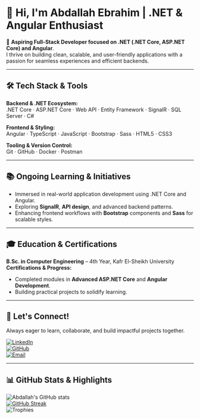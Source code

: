 # 👋 Hi, I'm Abdallah Ebrahim | .NET & Angular Enthusiast  

🚀 **Aspiring Full-Stack Developer focused on .NET (.NET Core, ASP.NET Core) and Angular**.  
I thrive on building clean, scalable, and user-friendly applications with a passion for seamless experiences and efficient backends.

---

## 🛠 Tech Stack & Tools
**Backend & .NET Ecosystem:**  
.NET Core · ASP.NET Core · Web API · Entity Framework · SignalR · SQL Server · C#  

**Frontend & Styling:**  
Angular · TypeScript · JavaScript · Bootstrap · Sass · HTML5 · CSS3  

**Tooling & Version Control:**  
Git · GitHub · Docker · Postman

---

## 📚 Ongoing Learning & Initiatives
- Immersed in real-world application development using .NET Core and Angular.  
- Exploring **SignalR**, **API design**, and advanced backend patterns.  
- Enhancing frontend workflows with **Bootstrap** components and **Sass** for scalable styles.

---

## 🎓 Education & Certifications
**B.Sc. in Computer Engineering** – 4th Year, Kafr El-Sheikh University  
**Certifications & Progress:**  
- Completed modules in **Advanced ASP.NET Core** and **Angular Development**.  
- Building practical projects to solidify learning.

---

## 🤝 Let's Connect!
Always eager to learn, collaborate, and build impactful projects together.

[![LinkedIn](https://img.shields.io/badge/LinkedIn-blue?logo=linkedin&logoColor=white)](https://www.linkedin.com/in/abdallah-ebrahim-5038272b6)  
[![GitHub](https://img.shields.io/badge/GitHub-black?logo=github&logoColor=white)](https://github.com/engabdallah123)  
[![Email](https://img.shields.io/badge/Email-D14836?logo=gmail&logoColor=white)](mailto:engabdallah067@gmail.com)

---

## 📊 GitHub Stats & Highlights
![Abdallah's GitHub stats](https://github-readme-stats.vercel.app/api?username=engabdallah123&show_icons=true&theme=tokyonight)  
[![GitHub Streak](https://github-readme-streak-stats.herokuapp.com?user=engabdallah123&theme=tokyonight&hide_border=true)](https://git.io/streak-stats)  
![Trophies](https://github-profile-trophy.vercel.app/?username=engabdallah123&theme=tokyonight&row=2&column=4)
